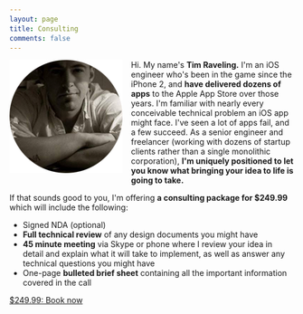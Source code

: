```yaml
---
layout: page
title: Consulting
comments: false
---
```


<img src="/assets/img/logo.png" class="img-circle zoombtn animated fadeIn" style="float:left;margin-right:15px;margin-bottom:15px;">

Hi. My name's **Tim Raveling.** I'm an iOS engineer who's been in the game since the iPhone 2, and **have delivered dozens of apps** to the Apple App Store over those years. I'm familiar with nearly every conceivable technical problem an iOS app might face. I've seen a lot of apps fail, and a few succeed. As a senior engineer and freelancer (working with dozens of startup clients rather than a single monolithic corporation), **I'm uniquely positioned to let you know what bringing your idea to life is going to take.**

If that sounds good to you, I'm offering **a consulting package for $249.99** which will include the following:

- Signed NDA (optional)
- **Full technical review** of any design documents you might have
- **45 minute meeting** via Skype or phone where I review your idea in detail and explain what it will take to implement, as well as answer any technical questions you might have
- One-page **bulleted brief sheet** containing all the important information covered in the call

<a href="mailto:tsraveling@gmail.com" class="schedule-consult">$249.99: Book now</a>